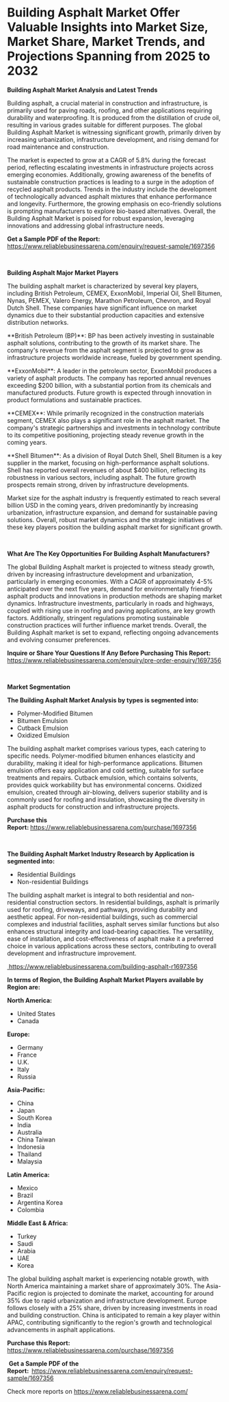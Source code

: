 <p><h1>Building Asphalt Market Offer Valuable Insights into Market Size, Market Share, Market Trends, and Projections Spanning from 2025 to 2032</h1></p><p><strong>Building Asphalt Market Analysis and Latest Trends</strong></p>
<p><p>Building asphalt, a crucial material in construction and infrastructure, is primarily used for paving roads, roofing, and other applications requiring durability and waterproofing. It is produced from the distillation of crude oil, resulting in various grades suitable for different purposes. The global Building Asphalt Market is witnessing significant growth, primarily driven by increasing urbanization, infrastructure development, and rising demand for road maintenance and construction.</p><p>The market is expected to grow at a CAGR of 5.8% during the forecast period, reflecting escalating investments in infrastructure projects across emerging economies. Additionally, growing awareness of the benefits of sustainable construction practices is leading to a surge in the adoption of recycled asphalt products. Trends in the industry include the development of technologically advanced asphalt mixtures that enhance performance and longevity. Furthermore, the growing emphasis on eco-friendly solutions is prompting manufacturers to explore bio-based alternatives. Overall, the Building Asphalt Market is poised for robust expansion, leveraging innovations and addressing global infrastructure needs.</p></p>
<p><strong>Get a Sample PDF of the Report:&nbsp;</strong> <a href="https://www.reliablebusinessarena.com/enquiry/request-sample/1697356?utm_campaign=1932&utm_medium=2&utm_source=Github&utm_content=ia&utm_term=09012025&utm_id=building-asphalt">https://www.reliablebusinessarena.com/enquiry/request-sample/1697356</a></p>
<p>&nbsp;</p>
<p><strong>Building Asphalt Major Market Players</strong></p>
<p><p>The building asphalt market is characterized by several key players, including British Petroleum, CEMEX, ExxonMobil, Imperial Oil, Shell Bitumen, Nynas, PEMEX, Valero Energy, Marathon Petroleum, Chevron, and Royal Dutch Shell. These companies have significant influence on market dynamics due to their substantial production capacities and extensive distribution networks.</p><p>**British Petroleum (BP)**: BP has been actively investing in sustainable asphalt solutions, contributing to the growth of its market share. The company's revenue from the asphalt segment is projected to grow as infrastructure projects worldwide increase, fueled by government spending.</p><p>**ExxonMobil**: A leader in the petroleum sector, ExxonMobil produces a variety of asphalt products. The company has reported annual revenues exceeding $200 billion, with a substantial portion from its chemicals and manufactured products. Future growth is expected through innovation in product formulations and sustainable practices.</p><p>**CEMEX**: While primarily recognized in the construction materials segment, CEMEX also plays a significant role in the asphalt market. The company's strategic partnerships and investments in technology contribute to its competitive positioning, projecting steady revenue growth in the coming years.</p><p>**Shell Bitumen**: As a division of Royal Dutch Shell, Shell Bitumen is a key supplier in the market, focusing on high-performance asphalt solutions. Shell has reported overall revenues of about $400 billion, reflecting its robustness in various sectors, including asphalt. The future growth prospects remain strong, driven by infrastructure developments.</p><p>Market size for the asphalt industry is frequently estimated to reach several billion USD in the coming years, driven predominantly by increasing urbanization, infrastructure expansion, and demand for sustainable paving solutions. Overall, robust market dynamics and the strategic initiatives of these key players position the building asphalt market for significant growth.</p></p>
<p>&nbsp;</p>
<p><strong>What Are The Key Opportunities For Building Asphalt Manufacturers?</strong></p>
<p><p>The global Building Asphalt market is projected to witness steady growth, driven by increasing infrastructure development and urbanization, particularly in emerging economies. With a CAGR of approximately 4-5% anticipated over the next five years, demand for environmentally friendly asphalt products and innovations in production methods are shaping market dynamics. Infrastructure investments, particularly in roads and highways, coupled with rising use in roofing and paving applications, are key growth factors. Additionally, stringent regulations promoting sustainable construction practices will further influence market trends. Overall, the Building Asphalt market is set to expand, reflecting ongoing advancements and evolving consumer preferences.</p></p>
<p><strong>Inquire or Share Your Questions If Any Before Purchasing This Report:</strong> <a href="https://www.reliablebusinessarena.com/enquiry/pre-order-enquiry/1697356?utm_campaign=1932&utm_medium=2&utm_source=Github&utm_content=ia&utm_term=09012025&utm_id=building-asphalt">https://www.reliablebusinessarena.com/enquiry/pre-order-enquiry/1697356</a></p>
<p>&nbsp;</p>
<p><strong>Market Segmentation</strong></p>
<p><strong>The Building Asphalt Market Analysis by types is segmented into:</strong></p>
<p><ul><li>Polymer-Modified Bitumen</li><li>Bitumen Emulsion</li><li>Cutback Emulsion</li><li>Oxidized Emulsion</li></ul></p>
<p><p>The building asphalt market comprises various types, each catering to specific needs. Polymer-modified bitumen enhances elasticity and durability, making it ideal for high-performance applications. Bitumen emulsion offers easy application and cold setting, suitable for surface treatments and repairs. Cutback emulsion, which contains solvents, provides quick workability but has environmental concerns. Oxidized emulsion, created through air-blowing, delivers superior stability and is commonly used for roofing and insulation, showcasing the diversity in asphalt products for construction and infrastructure projects.</p></p>
<p><strong>Purchase this Report:&nbsp;</strong><a href="https://www.reliablebusinessarena.com/purchase/1697356?utm_campaign=1932&utm_medium=2&utm_source=Github&utm_content=ia&utm_term=09012025&utm_id=building-asphalt">https://www.reliablebusinessarena.com/purchase/1697356</a></p>
<p>&nbsp;</p>
<p><strong>The Building Asphalt Market Industry Research by Application is segmented into:</strong></p>
<p><ul><li>Residential Buildings</li><li>Non-residential Buildings</li></ul></p>
<p><p>The building asphalt market is integral to both residential and non-residential construction sectors. In residential buildings, asphalt is primarily used for roofing, driveways, and pathways, providing durability and aesthetic appeal. For non-residential buildings, such as commercial complexes and industrial facilities, asphalt serves similar functions but also enhances structural integrity and load-bearing capacities. The versatility, ease of installation, and cost-effectiveness of asphalt make it a preferred choice in various applications across these sectors, contributing to overall development and infrastructure improvement.</p></p>
<p><a href="https://www.reliablebusinessarena.com/building-asphalt-r1697356?utm_campaign=1932&utm_medium=2&utm_source=Github&utm_content=ia&utm_term=09012025&utm_id=building-asphalt">&nbsp;https://www.reliablebusinessarena.com/building-asphalt-r1697356</a></p>
<p><strong>In terms of Region, the Building Asphalt Market Players available by Region are:</strong></p>
<p>
    <p> <strong> North America: </strong>
        <ul>
            <li>United States</li>
            <li>Canada</li>
        </ul>
        </p> 
    <p> <strong> Europe: </strong>
        <ul>
            <li>Germany</li>
            <li>France</li>
            <li>U.K.</li>
            <li>Italy</li>
            <li>Russia</li>
        </ul>
        </p> 
    <p> <strong> Asia-Pacific: </strong>
        <ul>
            <li>China</li>
            <li>Japan</li>
            <li>South Korea</li>
            <li>India</li>
            <li>Australia</li>
            <li>China Taiwan</li>
            <li>Indonesia</li>
            <li>Thailand</li>
            <li>Malaysia</li>
        </ul>
        </p> 
    <p> <strong> Latin America: </strong>
        <ul>
            <li>Mexico</li>
            <li>Brazil</li>
            <li>Argentina Korea</li>
            <li>Colombia</li>
        </ul>
        </p> 
    <p> <strong> Middle East & Africa: </strong>
        <ul>
            <li>Turkey</li>
            <li>Saudi</li>
            <li>Arabia</li>
            <li>UAE</li>
            <li>Korea</li>
        </ul>
    </p>
    </p>
<p><p>The global building asphalt market is experiencing notable growth, with North America maintaining a market share of approximately 30%. The Asia-Pacific region is projected to dominate the market, accounting for around 35% due to rapid urbanization and infrastructure development. Europe follows closely with a 25% share, driven by increasing investments in road and building construction. China is anticipated to remain a key player within APAC, contributing significantly to the region's growth and technological advancements in asphalt applications.</p></p>
<p><strong>Purchase this Report: </strong><a href="https://www.reliablebusinessarena.com/purchase/1697356?utm_campaign=1932&utm_medium=2&utm_source=Github&utm_content=ia&utm_term=09012025&utm_id=building-asphalt">https://www.reliablebusinessarena.com/purchase/1697356</a></p>
<p>&nbsp;<strong>Get a Sample PDF of the Report:&nbsp;&nbsp;</strong><a href="https://www.reliablebusinessarena.com/enquiry/request-sample/1697356?utm_campaign=1932&utm_medium=2&utm_source=Github&utm_content=ia&utm_term=09012025&utm_id=building-asphalt">https://www.reliablebusinessarena.com/enquiry/request-sample/1697356</a></p>
<p><strong></strong></p>
<p>Check more reports on <a href="https://www.reliablebusinessarena.com/?utm_campaign=1932&utm_medium=2&utm_source=Github&utm_content=ia&utm_term=09012025&utm_id=building-asphalt">https://www.reliablebusinessarena.com/</a></p>